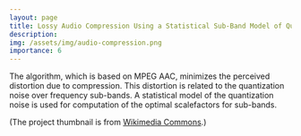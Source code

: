 ```yaml
---
layout: page
title: Lossy Audio Compression Using a Statistical Sub-Band Model of Quantization Noise
description: 
img: /assets/img/audio-compression.png
importance: 6
---
```


The algorithm, which is based on MPEG AAC, minimizes the perceived distortion due to compression. This distortion is related to the quantization noise over frequency sub-bands. A statistical model of the quantization noise is used for computation of the optimal scalefactors for sub-bands.

(The project thumbnail is from [Wikimedia Commons](https://commons.wikimedia.org/wiki/File:Audio_Mask_Graph.png).)
